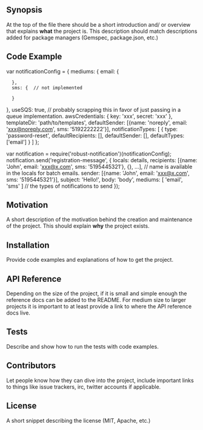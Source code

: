## Synopsis

At the top of the file there should be a short introduction and/ or overview that explains **what** the project is. This description should match descriptions added for package managers (Gemspec, package.json, etc.)

## Code Example

var notificationConfig = {
   mediums: {
      email: {

      },
      sms: {  // not implemented

      }
   },
   useSQS: true, // probably scrapping this in favor of just passing in a queue implementation.
   awsCredentials: { key: 'xxx', secret: 'xxx' },
   templateDir: 'path/to/templates',
   defaultSender: [{name: 'noreply', email: 'xxx@noreply.com', sms: '5192222222'}],
   notificationTypes: [
      { type: 'password-reset', defaultRecipients: [], defaultSender: [], defaultTypes: ['email'] }
   ]
};

var notification = require('robust-notification')(notificationConfig);
notification.send('registration-message', {
    locals: details,
    recipients: [{name: 'John', email: 'xxx@x.com', sms: '5195445321'}, {}, ...],  // name is available in the locals for batch emails.
    sender: [{name: 'John', email: 'xxx@x.com', sms: '5195445321'}],
    subject: 'Hello!',
    body: 'body',
    mediums: [ 'email', 'sms' ]  // the types of notifications to send
  });

## Motivation

A short description of the motivation behind the creation and maintenance of the project. This should explain **why** the project exists.

## Installation

Provide code examples and explanations of how to get the project.

## API Reference

Depending on the size of the project, if it is small and simple enough the reference docs can be added to the README. For medium size to larger projects it is important to at least provide a link to where the API reference docs live.

## Tests

Describe and show how to run the tests with code examples.

## Contributors

Let people know how they can dive into the project, include important links to things like issue trackers, irc, twitter accounts if applicable.

## License

A short snippet describing the license (MIT, Apache, etc.)